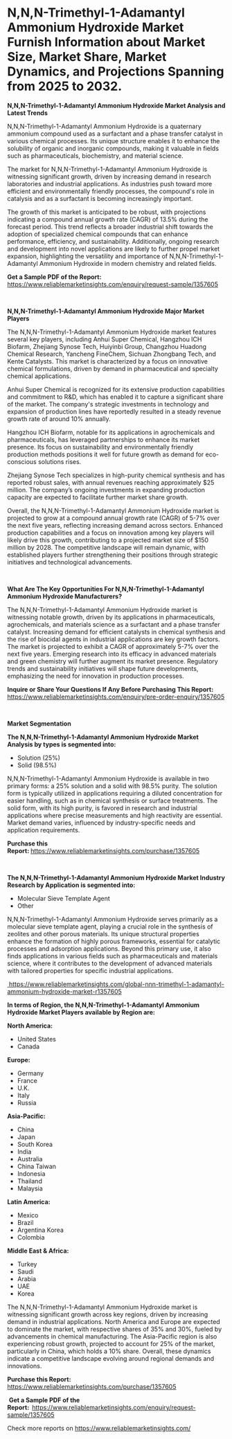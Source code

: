 <p><h1>N,N,N-Trimethyl-1-Adamantyl Ammonium Hydroxide Market Furnish Information about Market Size, Market Share, Market Dynamics, and Projections Spanning from 2025 to 2032.</h1></p><p><strong>N,N,N-Trimethyl-1-Adamantyl Ammonium Hydroxide Market Analysis and Latest Trends</strong></p>
<p><p>N,N,N-Trimethyl-1-Adamantyl Ammonium Hydroxide is a quaternary ammonium compound used as a surfactant and a phase transfer catalyst in various chemical processes. Its unique structure enables it to enhance the solubility of organic and inorganic compounds, making it valuable in fields such as pharmaceuticals, biochemistry, and material science. </p><p>The market for N,N,N-Trimethyl-1-Adamantyl Ammonium Hydroxide is witnessing significant growth, driven by increasing demand in research laboratories and industrial applications. As industries push toward more efficient and environmentally friendly processes, the compound's role in catalysis and as a surfactant is becoming increasingly important. </p><p>The growth of this market is anticipated to be robust, with projections indicating a compound annual growth rate (CAGR) of 13.5% during the forecast period. This trend reflects a broader industrial shift towards the adoption of specialized chemical compounds that can enhance performance, efficiency, and sustainability. Additionally, ongoing research and development into novel applications are likely to further propel market expansion, highlighting the versatility and importance of N,N,N-Trimethyl-1-Adamantyl Ammonium Hydroxide in modern chemistry and related fields.</p></p>
<p><strong>Get a Sample PDF of the Report:&nbsp;</strong> <a href="https://www.reliablemarketinsights.com/enquiry/request-sample/1357605?utm_campaign=3064&utm_medium=2&utm_source=Github&utm_content=ia&utm_term=22032025&utm_id=nnn-trimethyl-1-adamantyl-ammonium-hydroxide">https://www.reliablemarketinsights.com/enquiry/request-sample/1357605</a></p>
<p>&nbsp;</p>
<p><strong>N,N,N-Trimethyl-1-Adamantyl Ammonium Hydroxide Major Market Players</strong></p>
<p><p>The N,N,N-Trimethyl-1-Adamantyl Ammonium Hydroxide market features several key players, including Anhui Super Chemical, Hangzhou ICH Biofarm, Zhejiang Synose Tech, Huiyinbi Group, Changzhou Huadong Chemical Research, Yancheng FineChem, Sichuan Zhongbang Tech, and Kente Catalysts. This market is characterized by a focus on innovative chemical formulations, driven by demand in pharmaceutical and specialty chemical applications.</p><p>Anhui Super Chemical is recognized for its extensive production capabilities and commitment to R&D, which has enabled it to capture a significant share of the market. The company's strategic investments in technology and expansion of production lines have reportedly resulted in a steady revenue growth rate of around 10% annually.</p><p>Hangzhou ICH Biofarm, notable for its applications in agrochemicals and pharmaceuticals, has leveraged partnerships to enhance its market presence. Its focus on sustainability and environmentally friendly production methods positions it well for future growth as demand for eco-conscious solutions rises.</p><p>Zhejiang Synose Tech specializes in high-purity chemical synthesis and has reported robust sales, with annual revenues reaching approximately $25 million. The company’s ongoing investments in expanding production capacity are expected to facilitate further market share growth.</p><p>Overall, the N,N,N-Trimethyl-1-Adamantyl Ammonium Hydroxide market is projected to grow at a compound annual growth rate (CAGR) of 5-7% over the next five years, reflecting increasing demand across sectors. Enhanced production capabilities and a focus on innovation among key players will likely drive this growth, contributing to a projected market size of $150 million by 2028. The competitive landscape will remain dynamic, with established players further strengthening their positions through strategic initiatives and technological advancements.</p></p>
<p>&nbsp;</p>
<p><strong>What Are The Key Opportunities For N,N,N-Trimethyl-1-Adamantyl Ammonium Hydroxide Manufacturers?</strong></p>
<p><p>The N,N,N-Trimethyl-1-Adamantyl Ammonium Hydroxide market is witnessing notable growth, driven by its applications in pharmaceuticals, agrochemicals, and materials science as a surfactant and a phase transfer catalyst. Increasing demand for efficient catalysts in chemical synthesis and the rise of biocidal agents in industrial applications are key growth factors. The market is projected to exhibit a CAGR of approximately 5-7% over the next five years. Emerging research into its efficacy in advanced materials and green chemistry will further augment its market presence. Regulatory trends and sustainability initiatives will shape future developments, emphasizing the need for innovation in production processes.</p></p>
<p><strong>Inquire or Share Your Questions If Any Before Purchasing This Report:</strong> <a href="https://www.reliablemarketinsights.com/enquiry/pre-order-enquiry/1357605?utm_campaign=3064&utm_medium=2&utm_source=Github&utm_content=ia&utm_term=22032025&utm_id=nnn-trimethyl-1-adamantyl-ammonium-hydroxide">https://www.reliablemarketinsights.com/enquiry/pre-order-enquiry/1357605</a></p>
<p>&nbsp;</p>
<p><strong>Market Segmentation</strong></p>
<p><strong>The N,N,N-Trimethyl-1-Adamantyl Ammonium Hydroxide Market Analysis by types is segmented into:</strong></p>
<p><ul><li>Solution (25%)</li><li>Solid (98.5%)</li></ul></p>
<p><p>N,N,N-Trimethyl-1-Adamantyl Ammonium Hydroxide is available in two primary forms: a 25% solution and a solid with 98.5% purity. The solution form is typically utilized in applications requiring a diluted concentration for easier handling, such as in chemical synthesis or surface treatments. The solid form, with its high purity, is favored in research and industrial applications where precise measurements and high reactivity are essential. Market demand varies, influenced by industry-specific needs and application requirements.</p></p>
<p><strong>Purchase this Report:&nbsp;</strong><a href="https://www.reliablemarketinsights.com/purchase/1357605?utm_campaign=3064&utm_medium=2&utm_source=Github&utm_content=ia&utm_term=22032025&utm_id=nnn-trimethyl-1-adamantyl-ammonium-hydroxide">https://www.reliablemarketinsights.com/purchase/1357605</a></p>
<p>&nbsp;</p>
<p><strong>The N,N,N-Trimethyl-1-Adamantyl Ammonium Hydroxide Market Industry Research by Application is segmented into:</strong></p>
<p><ul><li>Molecular Sieve Template Agent</li><li>Other</li></ul></p>
<p><p>N,N,N-Trimethyl-1-Adamantyl Ammonium Hydroxide serves primarily as a molecular sieve template agent, playing a crucial role in the synthesis of zeolites and other porous materials. Its unique structural properties enhance the formation of highly porous frameworks, essential for catalytic processes and adsorption applications. Beyond this primary use, it also finds applications in various fields such as pharmaceuticals and materials science, where it contributes to the development of advanced materials with tailored properties for specific industrial applications.</p></p>
<p><a href="https://www.reliablemarketinsights.com/global-nnn-trimethyl-1-adamantyl-ammonium-hydroxide-market-r1357605?utm_campaign=3064&utm_medium=2&utm_source=Github&utm_content=ia&utm_term=22032025&utm_id=nnn-trimethyl-1-adamantyl-ammonium-hydroxide">&nbsp;https://www.reliablemarketinsights.com/global-nnn-trimethyl-1-adamantyl-ammonium-hydroxide-market-r1357605</a></p>
<p><strong>In terms of Region, the N,N,N-Trimethyl-1-Adamantyl Ammonium Hydroxide Market Players available by Region are:</strong></p>
<p>
    <p> <strong> North America: </strong>
        <ul>
            <li>United States</li>
            <li>Canada</li>
        </ul>
        </p> 
    <p> <strong> Europe: </strong>
        <ul>
            <li>Germany</li>
            <li>France</li>
            <li>U.K.</li>
            <li>Italy</li>
            <li>Russia</li>
        </ul>
        </p> 
    <p> <strong> Asia-Pacific: </strong>
        <ul>
            <li>China</li>
            <li>Japan</li>
            <li>South Korea</li>
            <li>India</li>
            <li>Australia</li>
            <li>China Taiwan</li>
            <li>Indonesia</li>
            <li>Thailand</li>
            <li>Malaysia</li>
        </ul>
        </p> 
    <p> <strong> Latin America: </strong>
        <ul>
            <li>Mexico</li>
            <li>Brazil</li>
            <li>Argentina Korea</li>
            <li>Colombia</li>
        </ul>
        </p> 
    <p> <strong> Middle East & Africa: </strong>
        <ul>
            <li>Turkey</li>
            <li>Saudi</li>
            <li>Arabia</li>
            <li>UAE</li>
            <li>Korea</li>
        </ul>
    </p>
    </p>
<p><p>The N,N,N-Trimethyl-1-Adamantyl Ammonium Hydroxide market is witnessing significant growth across key regions, driven by increasing demand in industrial applications. North America and Europe are expected to dominate the market, with respective shares of 35% and 30%, fueled by advancements in chemical manufacturing. The Asia-Pacific region is also experiencing robust growth, projected to account for 25% of the market, particularly in China, which holds a 10% share. Overall, these dynamics indicate a competitive landscape evolving around regional demands and innovations.</p></p>
<p><strong>Purchase this Report: </strong><a href="https://www.reliablemarketinsights.com/purchase/1357605?utm_campaign=3064&utm_medium=2&utm_source=Github&utm_content=ia&utm_term=22032025&utm_id=nnn-trimethyl-1-adamantyl-ammonium-hydroxide">https://www.reliablemarketinsights.com/purchase/1357605</a></p>
<p>&nbsp;<strong>Get a Sample PDF of the Report:&nbsp;&nbsp;</strong><a href="https://www.reliablemarketinsights.com/enquiry/request-sample/1357605?utm_campaign=3064&utm_medium=2&utm_source=Github&utm_content=ia&utm_term=22032025&utm_id=nnn-trimethyl-1-adamantyl-ammonium-hydroxide">https://www.reliablemarketinsights.com/enquiry/request-sample/1357605</a></p>
<p><strong></strong></p>
<p>Check more reports on <a href="https://www.reliablemarketinsights.com/?utm_campaign=3064&utm_medium=2&utm_source=Github&utm_content=ia&utm_term=22032025&utm_id=nnn-trimethyl-1-adamantyl-ammonium-hydroxide">https://www.reliablemarketinsights.com/</a></p>